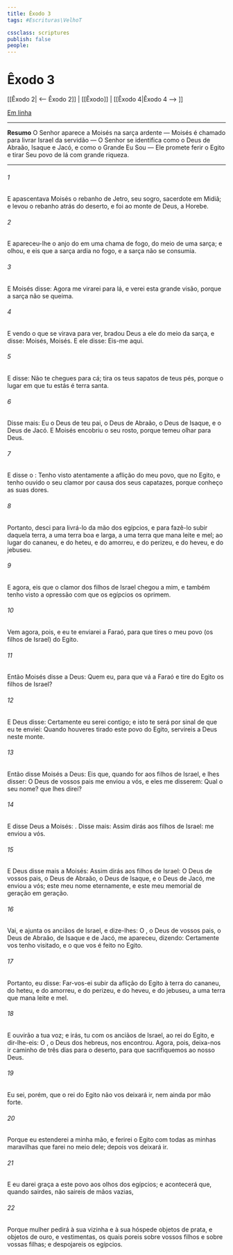 ```yaml
---
title: Êxodo 3
tags: #Escrituras\VelhoT

cssclass: scriptures
publish: false
people:
---
```


# Êxodo 3
[[Êxodo 2| <-- Êxodo 2]] | [[Êxodo]] | [[Êxodo 4|Êxodo 4 --> ]]

[Em linha](https://churchofjesuschrist.org/study/scriptures/ot/ex/3?lang=por)

---
__Resumo__
O Senhor aparece a Moisés na sarça ardente — Moisés é chamado para livrar Israel da servidão — O Senhor se identifica como o Deus de Abraão, Isaque e Jacó, e como o Grande Eu Sou — Ele promete ferir o Egito e tirar Seu povo de lá com grande riqueza.

---
###### 1 
E apascentava Moisés o rebanho de Jetro, seu sogro, sacerdote em Midiã; e levou o rebanho atrás do deserto, e foi ao monte de Deus, a Horebe.

###### 2 
E apareceu-lhe o anjo do  em uma chama de fogo, do meio de uma sarça; e olhou, e eis que a sarça ardia no fogo, e a sarça não se consumia.

###### 3 
E Moisés disse: Agora me virarei para lá, e verei esta grande visão, porque a sarça não se queima.

###### 4 
E vendo o  que se virava para ver, bradou Deus a ele do meio da sarça, e disse: Moisés, Moisés. E ele disse: Eis-me aqui.

###### 5 
E disse: Não te chegues para cá; tira os teus sapatos de teus pés, porque o lugar em que tu estás é terra santa.

###### 6 
Disse mais: Eu  o Deus de teu pai, o Deus de Abraão, o Deus de Isaque, e o Deus de Jacó. E Moisés encobriu o seu rosto, porque temeu olhar para Deus.

###### 7 
E disse o : Tenho visto atentamente a aflição do meu povo, que  no Egito, e tenho ouvido o seu clamor por causa dos seus capatazes, porque conheço as suas dores.

###### 8 
Portanto, desci para livrá-lo da mão dos egípcios, e para fazê-lo subir daquela terra, a uma terra boa e larga, a uma terra que mana leite e mel; ao lugar do cananeu, e do heteu, e do amorreu, e do perizeu, e do heveu, e do jebuseu.

###### 9 
E agora, eis que o clamor dos filhos de Israel chegou a mim, e também tenho visto a opressão com que os egípcios os oprimem.

###### 10 
Vem agora, pois, e eu te enviarei a Faraó, para que tires o meu povo (os filhos de Israel) do Egito.

###### 11 
Então Moisés disse a Deus: Quem  eu, para que vá a Faraó e tire do Egito os filhos de Israel?

###### 12 
E Deus disse: Certamente eu serei contigo; e isto te será por sinal de que eu te enviei: Quando houveres tirado este povo do Egito, servireis a Deus neste monte.

###### 13 
Então disse Moisés a Deus: Eis que, quando for aos filhos de Israel, e lhes disser: O Deus de vossos pais me enviou a vós, e eles me disserem: Qual  o seu nome? que lhes direi?

###### 14 
E disse Deus a Moisés: . Disse mais: Assim dirás aos filhos de Israel:  me enviou a vós.

###### 15 
E Deus disse mais a Moisés: Assim dirás aos filhos de Israel: O  Deus de vossos pais, o Deus de Abraão, o Deus de Isaque, e o Deus de Jacó, me enviou a vós; este  meu nome eternamente, e este  meu memorial de geração em geração.

###### 16 
Vai, e ajunta os anciãos de Israel, e dize-lhes: O , o Deus de vossos pais, o Deus de Abraão, de Isaque e de Jacó, me apareceu, dizendo: Certamente vos tenho visitado, e  o que vos é feito no Egito.

###### 17 
Portanto, eu disse: Far-vos-ei subir da aflição do Egito à terra do cananeu, do heteu, e do amorreu, e do perizeu, e do heveu, e do jebuseu, a uma terra que mana leite e mel.

###### 18 
E ouvirão a tua voz; e irás, tu com os anciãos de Israel, ao rei do Egito, e dir-lhe-eis: O , o Deus dos hebreus, nos encontrou. Agora, pois, deixa-nos ir caminho de três dias para o deserto, para que sacrifiquemos ao  nosso Deus.

###### 19 
Eu sei, porém, que o rei do Egito não vos deixará ir, nem ainda por mão forte.

###### 20 
Porque eu estenderei a minha mão, e ferirei o Egito com todas as minhas maravilhas que farei no meio dele; depois vos deixará ir.

###### 21 
E eu darei graça a este povo aos olhos dos egípcios; e acontecerá que, quando sairdes, não saireis de mãos vazias,

###### 22 
Porque  mulher pedirá à sua vizinha e à sua hóspede objetos de prata, e objetos de ouro, e vestimentas, os quais poreis sobre vossos filhos e sobre vossas filhas; e despojareis os egípcios.

